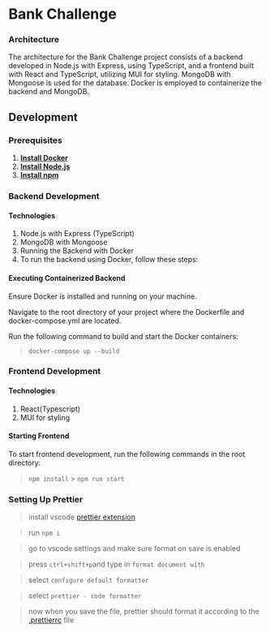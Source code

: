 # Bank Challenge

### Architecture

The architecture for the Bank Challenge project consists of a backend developed in Node.js with Express, using TypeScript, and a frontend built with React and TypeScript, utilizing MUI for styling. MongoDB with Mongoose is used for the database. Docker is employed to containerize the backend and MongoDB.

## Development

### Prerequisites

1. **[Install Docker](https://docs.docker.com/engine/install/)**
2. **[Install Node.js](https://nodejs.org/en)**
3. **[Install npm](https://docs.npmjs.com/downloading-and-installing-node-js-and-npm)**

### Backend Development

#### Technologies

1. Node.js with Express (TypeScript)
2. MongoDB with Mongoose
3. Running the Backend with Docker
4. To run the backend using Docker, follow these steps:

#### Executing Containerized Backend

Ensure Docker is installed and running on your machine.

Navigate to the root directory of your project where the Dockerfile and docker-compose.yml are located.

Run the following command to build and start the Docker containers:

> `docker-compose up --build`

### Frontend Development

#### Technologies

1. React(Typescript)
2. MUI for styling

#### Starting Frontend

To start frontend development, run the following commands in the root directory:

> `npm install` > `npm run start`

### Setting Up Prettier

> install vscode [prettier extension](https://marketplace.visualstudio.com/items?itemName=esbenp.prettier-vscode)

> run `npm i`

> go to vscode settings and make sure format on save is enabled

> press `ctrl+shift+p`and type in `format document with`

> select `configure default formatter`

> select `prettier - code formatter`

> now when you save the file, prettier should format it according to the [.prettierrc](./.prettierrc) file
